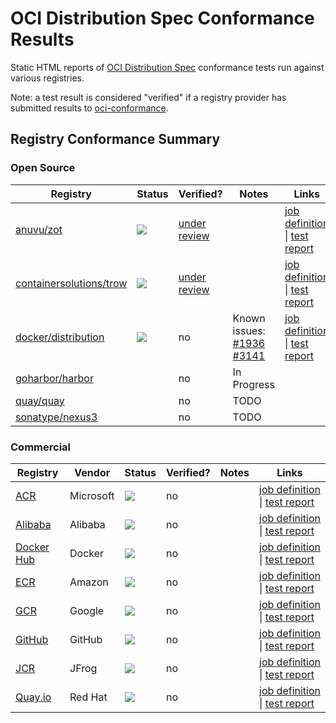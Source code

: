 # OCI Distribution Spec Conformance Results

Static HTML reports of [OCI Distribution Spec](https://github.com/opencontainers/distribution-spec) conformance tests run against various registries.

Note: a test result is considered "verified" if a registry provider has submitted results to [oci-conformance](https://github.com/opencontainers/oci-conformance).

## Registry Conformance Summary

### Open Source

| Registry | Status | Verified? | Notes | Links |
| -------- | -------- | -------- | -------- | -------- |
| [anuvu/zot](https://github.com/anuvu/zot) | [![](https://github.com/opencontainers/oci-conformance/workflows/zot/badge.svg)](https://github.com/opencontainers/oci-conformance/actions?query=workflow%3Azot) | [under review](https://github.com/opencontainers/oci-conformance/pull/38) | | [job definition](https://github.com/opencontainers/oci-conformance/blob/master/.github/workflows/zot.yml) &#x7c; [test report](https://oci-distribution-conformance-results.s3.amazonaws.com/zot.html) |
| [containersolutions/trow](https://github.com/containersolutions/trow) | [![](https://github.com/opencontainers/oci-conformance/workflows/trow/badge.svg)](https://github.com/opencontainers/oci-conformance/actions?query=workflow%3Atrow) | [under review](https://github.com/opencontainers/oci-conformance/pull/41) | | [job definition](https://github.com/opencontainers/oci-conformance/blob/master/.github/workflows/trow.yml) &#x7c; [test report](https://oci-distribution-conformance-results.s3.amazonaws.com/trow.html) |
| [docker/distribution](https://github.com/docker/distribution) | [![](https://github.com/opencontainers/oci-conformance/workflows/distribution/badge.svg)](https://github.com/opencontainers/oci-conformance/actions?query=workflow%3Adistribution) | no | Known issues: [#1936](https://github.com/docker/distribution/issues/1936) [#3141](https://github.com/docker/distribution/issues/3141) | [job definition](https://github.com/opencontainers/oci-conformance/blob/master/.github/workflows/distribution.yml) &#x7c; [test report](https://oci-distribution-conformance-results.s3.amazonaws.com/distribution.html) |
| [goharbor/harbor](https://github.com/goharbor/harbor) | | no | In Progress | |
| [quay/quay](https://github.com/quay/quay) | | no | TODO | |
| [sonatype/nexus3](https://github.com/sonatype/docker-nexus3) | | no | TODO | |

### Commercial

| Registry | Vendor | Status | Verified? | Notes | Links |
| -------- | -------- | -------- | -------- | -------- | -------- |
| [ACR](https://azure.microsoft.com/en-us/services/container-registry/) | Microsoft | [![](https://github.com/opencontainers/oci-conformance/workflows/acr/badge.svg)](https://github.com/opencontainers/oci-conformance/actions?query=workflow%3Aacr) | no | | [job definition](https://github.com/opencontainers/oci-conformance/blob/master/.github/workflows/acr.yml) &#x7c; [test report](https://oci-distribution-conformance-results.s3.amazonaws.com/acr.html) |
| [Alibaba](https://www.alibabacloud.com/product/container-registry) | Alibaba | [![](https://github.com/opencontainers/oci-conformance/workflows/alibaba/badge.svg)](https://github.com/opencontainers/oci-conformance/actions?query=workflow%3Aalibaba) | no | | [job definition](https://github.com/opencontainers/oci-conformance/blob/master/.github/workflows/alibaba.yml) &#x7c; [test report](https://oci-distribution-conformance-results.s3.amazonaws.com/alibaba.html) |
| [Docker Hub](https://hub.docker.com/) | Docker | [![](https://github.com/opencontainers/oci-conformance/workflows/dockerhub/badge.svg)](https://github.com/opencontainers/oci-conformance/actions?query=workflow%3Adockerhub) | no | | [job definition](https://github.com/opencontainers/oci-conformance/blob/master/.github/workflows/dockerhub.yml) &#x7c; [test report](https://oci-distribution-conformance-results.s3.amazonaws.com/dockerhub.html) |
| [ECR](https://aws.amazon.com/ecr/) | Amazon | [![](https://github.com/opencontainers/oci-conformance/workflows/ecr/badge.svg)](https://github.com/opencontainers/oci-conformance/actions?query=workflow%3Aecr) | no | | [job definition](https://github.com/opencontainers/oci-conformance/blob/master/.github/workflows/ecr.yml) &#x7c; [test report](https://oci-distribution-conformance-results.s3.amazonaws.com/ecr.html) |
| [GCR](https://cloud.google.com/container-registry/) | Google | [![](https://github.com/opencontainers/oci-conformance/workflows/gcr/badge.svg)](https://github.com/opencontainers/oci-conformance/actions?query=workflow%3Agcr) | no | | [job definition](https://github.com/opencontainers/oci-conformance/blob/master/.github/workflows/gcr.yml) &#x7c; [test report](https://oci-distribution-conformance-results.s3.amazonaws.com/gcr.html) |
| [GitHub](https://github.com/features/packages) | GitHub | [![](https://github.com/opencontainers/oci-conformance/workflows/github/badge.svg)](https://github.com/opencontainers/oci-conformance/actions?query=workflow%3Agithub) | no | | [job definition](https://github.com/opencontainers/oci-conformance/blob/master/.github/workflows/github.yml) &#x7c; [test report](https://oci-distribution-conformance-results.s3.amazonaws.com/github.html) |
| [JCR](https://jfrog.com/container-registry/) | JFrog | [![](https://github.com/opencontainers/oci-conformance/workflows/jcr/badge.svg)](https://github.com/opencontainers/oci-conformance/actions?query=workflow%3Ajcr) | no | | [job definition](https://github.com/opencontainers/oci-conformance/blob/master/.github/workflows/jcr.yml) &#x7c; [test report](https://oci-distribution-conformance-results.s3.amazonaws.com/jcr.html) |
| [Quay.io](https://quay.io/repository/) | Red Hat | [![](https://github.com/opencontainers/oci-conformance/workflows/quay/badge.svg)](https://github.com/opencontainers/oci-conformance/actions?query=workflow%3Aquay) | no | | [job definition](https://github.com/opencontainers/oci-conformance/blob/master/.github/workflows/quay.yml) &#x7c; [test report](https://oci-distribution-conformance-results.s3.amazonaws.com/quay.html) |
